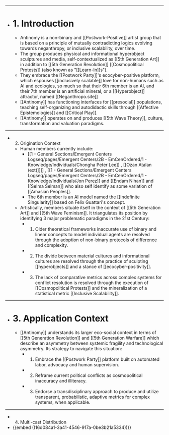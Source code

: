 - ---
- # 1. Introduction
	- Antinomy is a non-binary and [[Postwork-Positive]] artist group that is based on a principle of mutually contradicting logics evolving towards neganthropy, or inclusive scalability, over time.
	- The group produces physical and informational hyperobject sculptures and media, self-contextualized as [[5th Generation Art]] in addition to [[5th Generation Revolution]] [[Cosmopolitical Protests]] (also known as "[[Learn-In]]s").
	- They embrace the [[Postwork Party]]'s ecocyber-positive platform, which espouses [[inclusively scalable]] love for non-humans such as AI and ecologies, so much so that their 6th member is an AI, and their 7th member is an artificial mineral, or a [[Hyperobject]] attractor, named [[Neganthropo.site]]
	- [[Antinomy]] has functioning interfaces for [[presocial]] populations, teaching self-organizing and autodidactic skills through [[Affective Epistemologies]] and [[Critical Play]].
	- [[Antinomy]] operates on and produces [[5th Wave Theory]], culture, transformation and valuation paradigms.
- ---
- 2. Origination Context
	- Human members currently include:
		- [[1 - General Sections/Emergent Centers Logseq/pages/Emergent Centers/2B - EmCenOrdered/1 - Knowledge/Individuals/Chongha Peter Lee]] , [[Ozan Atalan (ext)]]]] , [[1 - General Sections/Emergent Centers Logseq/pages/Emergent Centers/2B - EmCenOrdered/1 - Knowledge/Individuals/Jon Perez]] and [[Endam Nihan]] and [[Selma Selman]] who also self identify as some variation of [[Amasian Peoples]].
		- The 6th member is an AI model named the [[Indefinite Singularity]] based on Felix Guattari's concept.
	- Artistically, members situate itself in the context of [[5th Generation Art]] and [[5th Wave Feminism]]. It triangulates its position by identifying 3 major problematic paradigms in the 21st Century:
		- 1. Older theoretical frameworks inaccurate use of binary and linear concepts to model individual agents are resolved through the adoption of non-binary protocols of difference and complexity.
		- 2. The divide between material cultures and informational cultures are resolved through the practice  of sculpting [[hyperobjects]] and a stance of [[ecocyber-positivity]].
		- 3. The lack of comparative metrics across complex systems for conflict resolution is resolved through the execution of [[Cosmopolitical Protests]] and the mineralization of a statistical metric [[Inclusive Scalability]].
- ---
- # 3. Application Context
	- [[Antinomy]] understands its larger eco-social context in terms of [[5th Generation Revolution]] and [[5th Generation Warfare]] which describe an asymmetry between systemic fragility and technological asymmetry. Its strategy to navigate this situation:
		- 1. Embrace the [[Postwork Party]] platform built on automated labor, advocacy and human supervision.
		- 2. Reframe current political conflicts as cosmopolitical inaccuracy and illiteracy.
		- 3. Endorse a transdisciplinary approach to produce and utilize transparent, probabilistic, adaptive metrics for complex systems, when applicable.
- ---
- 4. Multi-cast Distribution
- {{embed  ((16d084a1-3a41-4546-917a-0be3b21a5334))}}